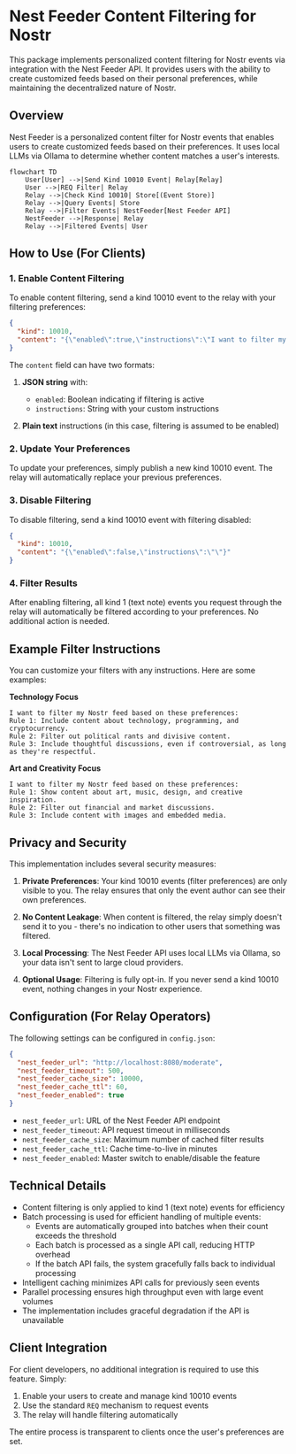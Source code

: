 # Nest Feeder Content Filtering for Nostr

This package implements personalized content filtering for Nostr events via integration with the Nest Feeder API. It provides users with the ability to create customized feeds based on their personal preferences, while maintaining the decentralized nature of Nostr.

## Overview

Nest Feeder is a personalized content filter for Nostr events that enables users to create customized feeds based on their preferences. It uses local LLMs via Ollama to determine whether content matches a user's interests.

```mermaid
flowchart TD
    User[User] -->|Send Kind 10010 Event| Relay[Relay]
    User -->|REQ Filter| Relay
    Relay -->|Check Kind 10010| Store[(Event Store)]
    Relay -->|Query Events| Store
    Relay -->|Filter Events| NestFeeder[Nest Feeder API]
    NestFeeder -->|Response| Relay
    Relay -->|Filtered Events| User
```

## How to Use (For Clients)

### 1. Enable Content Filtering

To enable content filtering, send a kind 10010 event to the relay with your filtering preferences:

```json
{
  "kind": 10010,
  "content": "{\"enabled\":true,\"instructions\":\"I want to filter my Nostr feed based on these preferences:\\nRule 1: Include content about technology and programming.\\nRule 2: Filter out political content.\\nRule 3: Include thoughtful discussions, even if controversial.\"}"
}
```

The `content` field can have two formats:

1. **JSON string** with:
   - `enabled`: Boolean indicating if filtering is active
   - `instructions`: String with your custom instructions

2. **Plain text** instructions (in this case, filtering is assumed to be enabled)

### 2. Update Your Preferences

To update your preferences, simply publish a new kind 10010 event. The relay will automatically replace your previous preferences.

### 3. Disable Filtering

To disable filtering, send a kind 10010 event with filtering disabled:

```json
{
  "kind": 10010,
  "content": "{\"enabled\":false,\"instructions\":\"\"}"
}
```

### 4. Filter Results

After enabling filtering, all kind 1 (text note) events you request through the relay will automatically be filtered according to your preferences. No additional action is needed.

## Example Filter Instructions

You can customize your filters with any instructions. Here are some examples:

**Technology Focus**
```
I want to filter my Nostr feed based on these preferences:
Rule 1: Include content about technology, programming, and cryptocurrency.
Rule 2: Filter out political rants and divisive content.
Rule 3: Include thoughtful discussions, even if controversial, as long as they're respectful.
```

**Art and Creativity Focus**
```
I want to filter my Nostr feed based on these preferences:
Rule 1: Show content about art, music, design, and creative inspiration.
Rule 2: Filter out financial and market discussions.
Rule 3: Include content with images and embedded media.
```

## Privacy and Security

This implementation includes several security measures:

1. **Private Preferences**: Your kind 10010 events (filter preferences) are only visible to you. The relay ensures that only the event author can see their own preferences.

2. **No Content Leakage**: When content is filtered, the relay simply doesn't send it to you - there's no indication to other users that something was filtered.

3. **Local Processing**: The Nest Feeder API uses local LLMs via Ollama, so your data isn't sent to large cloud providers.

4. **Optional Usage**: Filtering is fully opt-in. If you never send a kind 10010 event, nothing changes in your Nostr experience.

## Configuration (For Relay Operators)

The following settings can be configured in `config.json`:

```json
{
  "nest_feeder_url": "http://localhost:8080/moderate",
  "nest_feeder_timeout": 500,
  "nest_feeder_cache_size": 10000,
  "nest_feeder_cache_ttl": 60,
  "nest_feeder_enabled": true
}
```

- `nest_feeder_url`: URL of the Nest Feeder API endpoint
- `nest_feeder_timeout`: API request timeout in milliseconds
- `nest_feeder_cache_size`: Maximum number of cached filter results
- `nest_feeder_cache_ttl`: Cache time-to-live in minutes
- `nest_feeder_enabled`: Master switch to enable/disable the feature

## Technical Details

- Content filtering is only applied to kind 1 (text note) events for efficiency
- Batch processing is used for efficient handling of multiple events:
  - Events are automatically grouped into batches when their count exceeds the threshold
  - Each batch is processed as a single API call, reducing HTTP overhead
  - If the batch API fails, the system gracefully falls back to individual processing
- Intelligent caching minimizes API calls for previously seen events
- Parallel processing ensures high throughput even with large event volumes
- The implementation includes graceful degradation if the API is unavailable

## Client Integration

For client developers, no additional integration is required to use this feature. Simply:

1. Enable your users to create and manage kind 10010 events
2. Use the standard `REQ` mechanism to request events
3. The relay will handle filtering automatically

The entire process is transparent to clients once the user's preferences are set.
